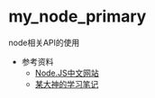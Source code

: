 # my_node_primary
node相关API的使用

- 参考资料
    - [Node.JS中文网站](http://nodejs.cn/api/)
    - [某大神的学习笔记](https://github.com/KieSun/BlockChain/tree/master/06_nodejs%E8%AF%BE%E7%A8%8B)
